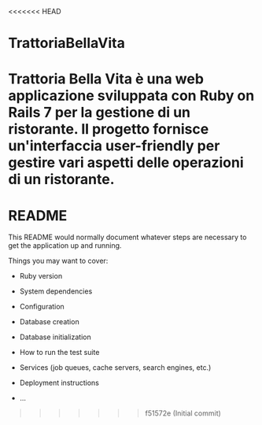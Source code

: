 <<<<<<< HEAD
# TrattoriaBellaVita
Trattoria Bella Vita è una web applicazione sviluppata con Ruby on Rails 7 per la gestione di un ristorante. Il progetto fornisce un'interfaccia user-friendly per gestire vari aspetti delle operazioni di un ristorante.
=======
# README

This README would normally document whatever steps are necessary to get the
application up and running.

Things you may want to cover:

* Ruby version

* System dependencies

* Configuration

* Database creation

* Database initialization

* How to run the test suite

* Services (job queues, cache servers, search engines, etc.)

* Deployment instructions

* ...
>>>>>>> f51572e (Initial commit)
